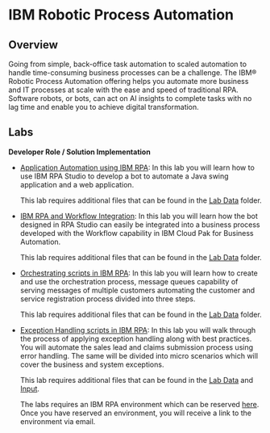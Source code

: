 # IBM Robotic Process Automation

## Overview

Going from simple, back-office task automation to scaled automation to handle time-consuming business processes can be a challenge. The IBM® Robotic Process Automation offering helps you automate more business and IT processes at scale with the ease and speed of traditional RPA. Software robots, or bots, can act on AI insights to complete tasks with no lag time and enable you to achieve digital transformation.            

## Labs

**Developer Role / Solution Implementation**

- <a href="Lab 1 - Application Automation\Lab Guide - Application Automation using IBM RPA.pdf" target="_blank">Application Automation using IBM RPA</a>: In this lab you will learn how to use IBM RPA Studio to develop a bot to automate a Java swing application and a web application. 

    This lab requires additional files that can be found in the <a href="https://github.com/IBM/cp4ba-labs/tree/main/23.0.2/Robotic%20Process%20Automation/Lab%201%20-%20Application%20Automation/Support%20Files%20and%20Scripts" target="_blank">Lab Data</a> folder.

- <a href="Lab 2 - Workflow & RPA Integration\Lab Guide - IBM RPA and Workflow Integration.pdf" target="_blank">IBM RPA and Workflow Integration</a>: In this lab you will learn how the bot designed in RPA Studio can easily be integrated into a business process developed with the Workflow capability in IBM Cloud Pak for Business Automation.

    This lab requires additional files that can be found in the <a href="https://github.com/IBM/cp4ba-labs/tree/main/23.0.2/Robotic%20Process%20Automation/Lab%202%20-%20Workflow%20%26%20RPA%20Integration/Support%20Files%20and%20Scripts" target="_blank">Lab Data</a> folder.

- <a href="Lab 3 - Oschestrating Scripts in IBM RPA\Lab Guide - Orchestrating scripts in IBM RPA.pdf" target="_blank">Orchestrating scripts in IBM RPA</a>: In this lab you will learn how to create and use the orchestration process, message queues capability of serving messages of multiple customers automating the customer and service registration process divided into three steps.

    This lab requires additional files that can be found in the <a href="https://github.com/IBM/cp4ba-labs/tree/main/23.0.2/Robotic%20Process%20Automation/Lab%203%20-%20Oschestrating%20Scripts%20in%20IBM%20RPA/Support%20Files%20and%20Scripts" target="_blank">Lab Data</a> folder.

- <a href="Lab 4 - Exception Handling\Lab Guide - Exception Handling scripts in IBM RPA.pdf" target="_blank">Exception Handling scripts in IBM RPA</a>: In this lab you will walk through the process of applying exception handling along with best practices. You will automate the sales lead and claims submission process using error handling. The same will be divided into micro scenarios which will cover the business and system exceptions.

    This lab requires additional files that can be found in the <a href="https://github.com/IBM/cp4ba-labs/tree/main/23.0.2/Robotic%20Process%20Automation/Lab%204%20-%20Exception%20Handling/Scripts" target="_blank">Lab Data</a> and <a href="https://github.com/IBM/cp4ba-labs/tree/main/23.0.2/Robotic%20Process%20Automation/Lab%204%20-%20Exception%20Handling/Input" target="_blank">Input</a>.

    The labs requires an IBM RPA environment which can be reserved <a href="https://techzone.ibm.com/collection/ibm-business-automation-traditional-and-on-premise/environments" target="_blank">here</a>. Once you have reserved an environment, you will receive a link to the environment via email. 
